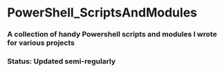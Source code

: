 # PowerShell_ScriptsAndModules
### A collection of handy Powershell scripts and modules I wrote for various projects

### Status: Updated semi-regularly
